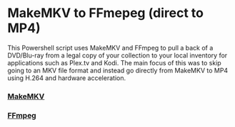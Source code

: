 # MakeMKV to FFmepeg (direct to MP4)
This Powershell script uses MakeMKV and FFmpeg to pull a back of a DVD/Blu-ray from a legal copy of your collection to your local inventory for applications such as Plex.tv and Kodi.
The main focus of this was to skip going to an MKV file format and instead go directly from MakeMKV to MP4 using H.264 and hardware acceleration.

### [MakeMKV](http://www.makemkv.com/ "MakeMKV home page")
### [FFmpeg](https://ffmpeg.org/ "FFmpeg home page")